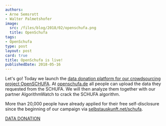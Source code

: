 ```yaml
---
authors:
- Arne Semsrott
- Walter Palmetshofer
image:
  src: /files/blog/2018/02/openschufa.png
  title: OpenSchufa
tags:
- OpenSchufa
type: post
layout: post
card: true
title: OpenSchufa is live!
publishedDate: 2018-05-16
---
```


Let's go! Today we launch the [data donation platform for our crowdsourcing project OpenSCHUFA](https://www.openschufa.de). At [openschufa.de](https://www.openschufa.de) all people can upload the data they requested from the SCHUFA. We will then analyze them together with our partner AlgorithmWatch to crack the SCHUFA algorithm.

More than 20,000 people have already applied for their free self-disclosure since the beginning of our campaign via [selbstauskunft.net/schufa](https://selbstauskunft.net/schufa). 

[DATA DONATION](https://www.openschufa.de/)